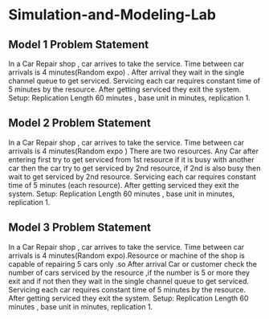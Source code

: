 # Simulation-and-Modeling-Lab

## Model 1 Problem Statement
In a Car Repair shop , car arrives to take the service. Time between car arrivals is 4 minutes(Random expo) . After arrival they wait in the single channel queue to get serviced. Servicing each car requires constant time of 5 minutes by the resource. After getting serviced they exit the system. Setup: Replication Length 60 minutes , base unit in minutes, replication 1.

## Model 2 Problem Statement
In a Car Repair shop , car arrives to take the service. Time between car arrivals is 4 minutes(Random expo ) There are two resources. Any Car after entering first try to get serviced from 1st resource if it is busy with another car then the car try to get serviced by 2nd resource, if 2nd is also busy then wait to get serviced by 2nd resource. Servicing each car requires constant time of 5 minutes (each resource). After getting serviced they exit the system. Setup: Replication Length 60 minutes , base unit in minutes, replication 1.

## Model 3 Problem Statement
In a Car Repair shop , car arrives to take the service. Time between car arrivals is 4 minutes(Random expo).Resource or machine of the shop is capable of repairing 5 cars only .so After arrival Car or customer check the number of cars serviced by the resource ,if the number is 5 or more they exit and if not then they wait in the single channel queue to get serviced. Servicing each car requires constant time of 5 minutes by the resource. After getting serviced they exit the system. Setup: Replication Length 60 minutes , base unit in minutes, replication 1.

